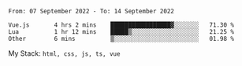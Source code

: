 <!--START_SECTION:waka-->

```text
From: 07 September 2022 - To: 14 September 2022

Vue.js       4 hrs 2 mins    █████████████████▓░░░░░░░   71.30 %
Lua          1 hr 12 mins    █████▒░░░░░░░░░░░░░░░░░░░   21.25 %
Other        6 mins          ▒░░░░░░░░░░░░░░░░░░░░░░░░   01.98 %
```

<!--END_SECTION:waka-->
My Stack: `html, css, js, ts, vue`

